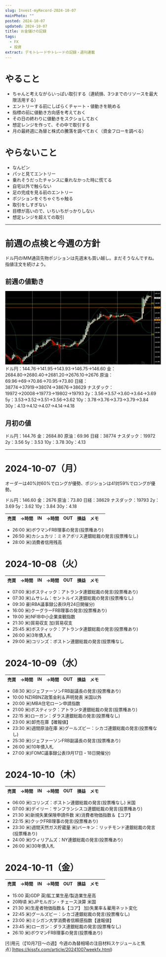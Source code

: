 ```yaml
---
slug: Invest-myRecord-2024-10-07
mainPhoto: ""
posted: 2024-10-07
updated: 2024-10-07
title: お金儲けの記録
tags:
  - FX
  - 投資
extract: デモトレードやトレードの記録・週刊連載
---
```

# やること

- ちゃんと考えながらいっぱい取引する（連続損、3つまでのリソースを最大限活用する）
- エントリーする前にしばらくチャート・値動きを眺める
- 指標の前に値動き方向感を考えておく
- その日の終わりに値動きをスクショしておく
- 想定レンジを作って、その中で取引する
- 月の最終週に為替と株式の騰落を調べておく（資金フローを調べる）
# やらないこと

- なんピン
- パッと見てエントリー
- 乗れそうだったチャンスに乗れなかった時に慌てる
- 自宅以外で触らない
- 足の完成を見る前のエントリー
- ポジションをぐちゃぐちゃ触る
- 取引をしすぎない
- 目標が高いので、いちいちがっかりしない
- 想定レンジを超えての取引
***
# 前週の点検と今週の方針

ドル円のIMM通貨先物ポジションは先週末も買い越し。まだそうなんですね。指値注文を続けよう。

## 前週の値動き

![トレードのイメージ](../../../images/invest/weekly/Invest-myRecord-2024-10-07/01.png)
ドル円：144.76→141.95→143.93→146.75→146.60
金：2684.80→2680.40→2681.20→2676.10→2676
原油：69.96→69→70.86→70.95→73.80
日経：38774→37919→38074→38676→38629
ナスダック：19972→20008→19773→19802→19793
2y：3.56→3.57→3.60→3.64→3.69
5y：3.53→3.52→3.51→3.56→3.62
10y：3.78→3.76→3.73→3.79→3.84
30y：4.13→4.12→4.07→4.14→4.18
## 月初の値

ドル円：144.76
金：2684.80
原油：69.96
日経：38774
ナスダック：19972
2y：3.56
5y：3.53
10y：3.78
30y：4.13
***
# 2024-10-07（月）


オーダーは40%対60%でロングが優勢、ポジションは41対59%でロングが優勢。

ドル円：146.60
金：2676
原油：73.80
日経：38629
ナスダック：19793
2y：3.69
5y：3.62
10y：3.84
30y：4.18

| 売買  | →時間 | IN  | →時間 | OUT | 損益  | メモ  |     |
| --- | --- | --- | --- | --- | --- | --- | --- |

- 26:00	米)ボウマンFRB理事の発言(投票権あり)
- 26:50	米)カシュカリ：ミネアポリス連銀総裁の発言(投票権なし)
- 28:00	米)消費者信用残高

# 2024-10-08（火）

| 売買  | →時間 | IN  | →時間 | OUT | 損益  | メモ  |     |
| --- | --- | --- | --- | --- | --- | --- | --- |


- 07:00	米)ボスティック：アトランタ連銀総裁の発言(投票権あり)
- 07:30	米)ムサレム：セントルイス連銀総裁の発言(投票権なし)
- 09:30	豪)RBA議事録公表(9月24日開催分)
- 16:00	米)クーグラーFRB理事の発言(投票権あり)
- 19:00	米)NFIB中小企業楽観指数
- 21:30	米)貿易収支
  加)貿易収支
- 25:45	米)ボスティック：アトランタ連銀総裁の発言(投票権あり)
- 26:00	米)3年債入札
- 29:00	米)コリンズ：ボストン連銀総裁の発言(投票権なし
# 2024-10-09（水）

| 売買  | →時間 | IN  | →時間 | OUT | 損益  | メモ  |     |
| --- | --- | --- | --- | --- | --- | --- | --- |


- 08:30	米)ジェファーソンFRB副議長の発言(投票権あり)
- 10:00	NZ)RBNZ政策金利＆声明発表	米国以外
- 20:00	米)MBA住宅ローン申請指数
- 21:00	米)ボスティック：アトランタ連銀総裁の発言(投票権あり)
- 22:15	米)ローガン：ダラス連銀総裁の発言(投票権なし)
- 23:00	米)卸売在庫【確報値】
- 23:30	米)週間原油在庫
  米)グールズビー：シカゴ連銀総裁の発言(投票権なし)
- 25:30	米)ジェファーソンFRB副議長の発言(投票権あり)
- 26:00	米)10年債入札
- 27:00	米)FOMC議事録公表(9月17日・18日開催分)
# 2024-10-10（木）

| 売買  | →時間 | IN  | →時間 | OUT | 損益  | メモ  |     |
| --- | --- | --- | --- | --- | --- | --- | --- |

- 06:00	米)コリンズ：ボストン連銀総裁の発言(投票権なし)	米国
- 07:00	米)デイリー：サンフランシスコ連銀総裁の発言(投票権あり)
- 21:30	米)新規失業保険申請件数
  米)消費者物価指数＆【コア】
- 22:15	米)クックFRB理事の発言(投票権あり)
- 23:30	米)週間天然ガス貯蔵量
  米)バーキン：リッチモンド連銀総裁の発言(投票権あり)
- 24:00	米)ウィリアムズ：NY連銀総裁の発言(投票権あり)
- 26:00	米)30年債入札
# 2024-10-11（金）

| 売買  | →時間 | IN  | →時間 | OUT | 損益  | メモ  |     |
| --- | --- | --- | --- | --- | --- | --- | --- |

- 15:00	英)GDP
  英)鉱工業生産/製造業生産高
- 20時頃	米)JPモルガン・チェース決算	米国
- 21:30	米)生産者物価指数＆【コア】
  加)失業率＆雇用ネット変化
- 22:45	米)グールズビー：シカゴ連銀総裁の発言(投票権なし)
- 23:00	米)ミシガン大学消費者信頼感指数【速報値】
- 23:45	米)ローガン：ダラス連銀総裁の発言(投票権なし)
- 26:10	米)ボウマンFRB理事の発言(投票権あり)

[引用元（【10月7日～の週】今週の為替相場の注目材料スケジュールと焦点）]https://kissfx.com/article/20241007weekfx.html)
